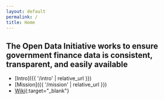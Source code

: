 ```yaml
---
layout: default
permalink: /
title: Home
---
```


## The Open Data Initiative works to ensure government finance data is consistent, transparent, and easily available
- [Intro]({{ '/intro' | relative_url }})  
- [Mission]({{ '/mission' | relative_url }})  
- [Wiki](http://wiki.opendatainitiative.io){:target="_blank"}  


